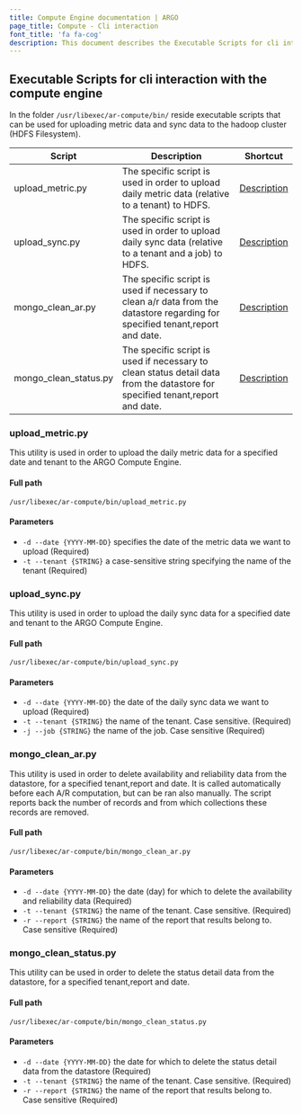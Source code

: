 ```yaml
---
title: Compute Engine documentation | ARGO
page_title: Compute - Cli interaction
font_title: 'fa fa-cog'
description: This document describes the Executable Scripts for cli interaction with the compute engine
---
```


## Executable Scripts for cli interaction with the compute engine

In the folder `/usr/libexec/ar-compute/bin/` reside executable scripts that can be used for uploading metric data and sync data to the hadoop cluster (HDFS Filesystem).

| Script | Description | Shortcut 
|--------|-------------|----------
|upload_metric.py |The specific script is used in order to upload daily metric data (relative to a tenant) to HDFS. | [Description](#metric) |
|upload_sync.py |The specific script is used in order to upload daily sync data (relative to a tenant and a job) to HDFS. |[Description](#sync)|
|mongo_clean_ar.py |The specific script is used if necessary to clean a/r data from the datastore regarding for specified tenant,report and date.  |[Description](#ar)|
|mongo_clean_status.py |The specific script is used if necessary to clean status detail data from the datastore for specified tenant,report and date. | [Description](#status)|


<a id="metric"></a>

### upload_metric.py

This utility is used in order to upload the daily metric data for a specified date and tenant to the ARGO Compute Engine.

#### Full path

```
/usr/libexec/ar-compute/bin/upload_metric.py
```

#### Parameters

- `-d --date {YYYY-MM-DD}` specifies the date of the metric data we want to upload (Required)
- `-t --tenant {STRING}` a case-sensitive string specifying the name of the tenant (Required)

<a id="sync"></a>

### upload_sync.py

This utility is used in order to upload the daily sync data for a specified date and tenant to the ARGO Compute Engine.

#### Full path

```
/usr/libexec/ar-compute/bin/upload_sync.py
```

#### Parameters

- `-d --date {YYYY-MM-DD}` the date of the daily sync data we want to upload (Required)
- `-t --tenant {STRING}` the name of the tenant. Case sensitive. (Required)
- `-j --job {STRING}` the name of the job. Case sensitive (Required)


<a id="ar"></a>

### mongo_clean_ar.py

This utility is used in order to delete availability and reliability data from the datastore, for a specified tenant,report and date. It is called automatically before each A/R computation, but can be ran also manually. The script reports back the number of records and from which collections these records are removed.

#### Full path

```
/usr/libexec/ar-compute/bin/mongo_clean_ar.py
```

#### Parameters

- `-d --date {YYYY-MM-DD}` the date (day) for which to delete the availability and reliability data (Required)
- `-t --tenant {STRING}` the name of the tenant. Case sensitive. (Required)
- `-r --report {STRING}` the name of the report that results belong to. Case sensitive (Required)

<a id="status"></a>

### mongo_clean_status.py

This utility can be used in order to delete the status detail data from the datastore, for a specified tenant,report and date. 

#### Full path
```
/usr/libexec/ar-compute/bin/mongo_clean_status.py
```
#### Parameters

- `-d --date {YYYY-MM-DD}` the date for which to delete the status detail data from the datastore (Required)
- `-t --tenant {STRING}` the name of the tenant. Case sensitive. (Required)
- `-r --report {STRING}` the name of the report that results belong to. Case sensitive (Required)
